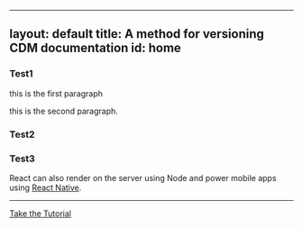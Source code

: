 ------
layout: default
title: A method for versioning CDM documentation
id: home
-----
<section class="light home-section">
  <div class="marketing-row">
    <div class="marketing-col">
      <h3>Test1</h3>
      <p>this is the first paragraph</p>
      <p>this is the second paragraph.</p>
    </div>
    <div class="marketing-col">
      <h3>Test2</h3>
      <p></p>
      <p></p>
    </div>
    <div class="marketing-col">
      <h3>Test3</h3>
      <p></p>
      <p>React can also render on the server using Node and power mobile apps using <a href="https://facebook.github.io/react-native/">React Native</a>.</p>
    </div>
  </div>
</section>
<hr class="home-divider" />
<section class="home-bottom-section">
  <div class="buttons-unit">
    <a href="tutorial/tutorial.html" class="button">Take the Tutorial</a>
  </div>
</section>

